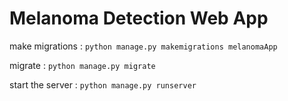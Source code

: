 # Melanoma Detection Web App
  
make migrations : `python manage.py makemigrations melanomaApp`
  
migrate : `python manage.py migrate`
  
start the server : `python manage.py runserver`
